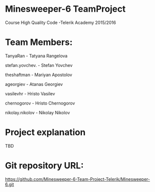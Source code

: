 # Minesweeper-6 TeamProject
Course High Quality Code -Telerik Academy 2015/2016 


# Team Members:

TanyaRan - Tatyana Rangelova

stefan.yovchev. - Stefan Yovchev

theshaftman - Mariyan Apostolov

ageorgiev - Atanas Georgiev

vasilevhr - Hristo Vasilev

chernogorov - Hristo Chernogorov

nikolay.nikolov - Nikolay Nikolov


# Project explanation

TBD

# Git repository URL: 
https://github.com/Minesweeper-6-Team-Project-Telerik/Minesweeper-6.git
